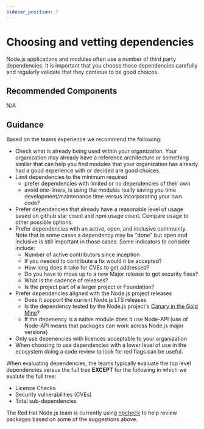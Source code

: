 ```yaml
---
sidebar_position: 7
---
```

# Choosing and vetting dependencies

Node.js applications and modules often use a number of third party
dependencies. It is important that you choose those dependencies
carefully and regularly validate that they continue to be good
choices.

## Recommended Components

N/A

## Guidance

Based on the teams experience we recommend the following:

* Check what is already being used within your organization. Your
  organization may already have a reference architecture or something
  similar that can help you find modules that your organization has
  already had a good experience with or decided are good choices.
* Limit dependencies to the minimum required
  * prefer dependencies with limited or no dependencies of their own
  * avoid one-liners, is using the modules really saving you time 
    development/maintenance time versus incorporating your own code?
* Prefer dependencies that already have a reasonable level of usage 
  based on github star count and npm usage count. Compare usage
  to other possible options.
* Prefer dependencies with an active, open, and inclusive community. 
  Note that in some cases a dependency may be "done" but open and 
  inclusive is still important in those cases. Some
  indicators to consider include:
  * Number of active contributors since inception
  * If you needed to contribute a fix would it be accepted?
  * How long does it take for CVEs to get addressed?
  * Do you have to move up to a new Major release to get security fixes?
  * What is the cadence of releases?
  * Is the project part of a larger project or Foundation?
* Prefer dependencies aligned with the Node.js project releases
  * Does it support the current Node.js LTS releases
  * Is the dependency tested by the Node.js project's
    [Canary in the Gold Mine](https://github.com/nodejs/citgm)?
  * If the depenency is a native module does it use Node-API (use
    of Node-API means that packages can work across Node.js major versions)
* Only use depenencies with licences acceptable to your organization
* When choosing to use dependencies with a lower level of use in the 
  ecosystem doing a code review to look for red flags can be useful.

When evaluating dependencies, the teams typically evaluate the top level
dependencies versus the full tree **EXCEPT** for the following in which
we evalute the full tree:
* Licence Checks
* Security vulnerabilities (CVEs)
* Total sub-dependencies

The Red Hat Node.js team is currently using
[npcheck](https://github.com/nodeshift/npcheck)
to help review packages based on some of the suggestions above.
